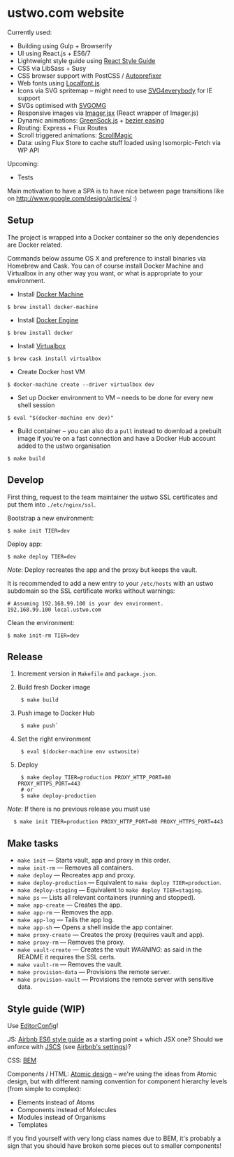 # ustwo.com website

Currently used:

  * Building using Gulp + Browserify
  * UI using React.js + ES6/7
  * Lightweight style guide using [React Style Guide](https://github.com/alexlande/react-style-guide)
  * CSS via LibSass + Susy
  * CSS browser support with PostCSS / [Autoprefixer](https://github.com/postcss/autoprefixer)
  * Web fonts using [Localfont.js](https://github.com/jaicab/localFont)
  * Icons via SVG spritemap – might need to use [SVG4everybody](https://github.com/jonathantneal/svg4everybody) for IE support
  * SVGs optimised with [SVGOMG](https://jakearchibald.github.io/svgomg/)
  * Responsive images via [Imager.jsx](https://github.com/oncletom/Imager.jsx) (React wrapper of Imager.js)
  * Dynamic animations: [GreenSock.js](http://greensock.com/get-started-js) + [bezier easing](https://github.com/gre/bezier-easing)
  * Routing: Express + Flux Routes
  * Scroll triggered animations: [ScrollMagic](http://janpaepke.github.io/ScrollMagic/)
  * Data: using Flux Store to cache stuff loaded using Isomorpic-Fetch via WP API

Upcoming:

 * Tests

Main motivation to have a SPA is to have nice between page transitions like on http://www.google.com/design/articles/ :)

## Setup

The project is wrapped into a Docker container so the only dependencies are Docker related.

Commands below assume OS X and preference to install binaries via Homebrew and Cask. You can of course install Docker Machine and Virtualbox in any other way you want, or what is appropriate to your environment.

  * Install [Docker Machine](https://docs.docker.com/machine/#installation)

  `$ brew install docker-machine`

  * Install [Docker Engine](https://docs.docker.com/installation/binaries/)

  `$ brew install docker`

  * Install [Virtualbox](https://www.virtualbox.org/wiki/Downloads)

  `$ brew cask install virtualbox`

  * Create Docker host VM

  `$ docker-machine create --driver virtualbox dev`

  * Set up Docker environment to VM – needs to be done for every new shell session

  `$ eval "$(docker-machine env dev)"`

  * Build container – you can also do a `pull` instead to download a prebuilt image if you're on a fast connection and have a Docker Hub account added to the ustwo organisation

  `$ make build`

## Develop

First thing, request to the team maintainer the ustwo SSL certificates and put
them into `./etc/nginx/ssl`.

Bootstrap a new environment:

    $ make init TIER=dev

Deploy app:

    $ make deploy TIER=dev

*Note*: Deploy recreates the app and the proxy but keeps the vault.

It is recommended to add a new entry to your `/etc/hosts` with an ustwo
subdomain so the SSL certificate works without warnings:

    # Assuming 192.168.99.100 is your dev environment.
    192.168.99.100 local.ustwo.com

Clean the environment:

    $ make init-rm TIER=dev


## Release

1. Increment version in `Makefile` and `package.json`.
2. Build fresh Docker image

        $ make build

3. Push image to Docker Hub

        $ make push`

4. Set the right environment

        $ eval $(docker-machine env ustwosite)

5. Deploy

        $ make deploy TIER=production PROXY_HTTP_PORT=80 PROXY_HTTPS_PORT=443
        # or
        $ make deploy-production

*Note*: If there is no previous release you must use

      $ make init TIER=production PROXY_HTTP_PORT=80 PROXY_HTTPS_PORT=443


## Make tasks

* `make init` — Starts vault, app and proxy in this order.
* `make init-rm` — Removes all containers.
* `make deploy` — Recreates app and proxy.
* `make deploy-production` — Equivalent to `make deploy TIER=production`.
* `make deploy-staging` — Equivalent to `make deploy TIER=staging`.
* `make ps` —  Lists all relevant containers (running and stopped).
* `make app-create` — Creates the app.
* `make app-rm` — Removes the app.
* `make app-log` — Tails the app log.
* `make app-sh` — Opens a shell inside the app container.
* `make proxy-create` — Creates the proxy (requires vault and app).
* `make proxy-rm` — Removes the proxy.
* `make vault-create` — Creates the vault *WARNING*: as said in the README it requires the SSL certs.
* `make vault-rm` — Removes the vault.
* `make provision-data` — Provisions the remote server.
* `make provision-vault` — Provisions the remote server with sensitive data.

## Style guide (WIP)

Use [EditorConfig](http://editorconfig.org/)!

JS: [Airbnb ES6 style guide](https://github.com/airbnb/javascript) as a starting point + which JSX one?
Should we enforce with [JSCS](http://jscs.info/) (see [Airbnb's settings](https://github.com/jscs-dev/node-jscs/blob/master/presets/airbnb.json))?

CSS: [BEM](http://getbem.com/introduction/)

Components / HTML: [Atomic design](http://bradfrost.com/blog/post/atomic-web-design/) – we're using the ideas from Atomic design, but with different naming convention for component hierarchy levels (from simple to complex):
  * Elements instead of Atoms
  * Components instead of Molecules
  * Modules instead of Organisms
  * Templates

If you find yourself with very long class names due to BEM, it's probably a sign that you should have broken some pieces out to smaller components!
